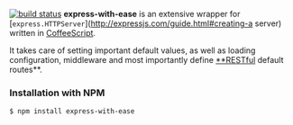 [![build status](https://secure.travis-ci.org/JimPanic/express-with-ease.png)](http://travis-ci.org/JimPanic/express-with-ease)
**express-with-ease** is an extensive wrapper for
[`express.HTTPServer`](http://expressjs.com/guide.html#creating-a server)
written in [CoffeeScript](http://coffeescript.org).

It takes care of setting important default values, as well as
loading configuration, middleware and most importantly define
[**RESTful](http://en.wikipedia.org/wiki/Representational_state_transfer) default routes**.

### Installation with NPM
`$ npm install express-with-ease`

